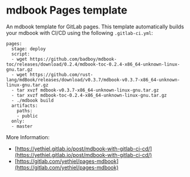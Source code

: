 # mdbook Pages template

An mdbook template for GitLab pages. This template automatically builds your mdbook with CI/CD using the following `.gitlab-ci.yml`:

```
pages:
  stage: deploy
  script:
  - wget https://github.com/badboy/mdbook-toc/releases/download/0.2.4/mdbook-toc-0.2.4-x86_64-unknown-linux-gnu.tar.gz
  - wget https://github.com/rust-lang/mdBook/releases/download/v0.3.7/mdbook-v0.3.7-x86_64-unknown-linux-gnu.tar.gz
  - tar xvzf mdbook-v0.3.7-x86_64-unknown-linux-gnu.tar.gz
  - tar xvzf mdbook-toc-0.2.4-x86_64-unknown-linux-gnu.tar.gz
  - ./mdbook build
  artifacts:
    paths:
    - public
  only:
  - master
```

More Information:

- [https://yethiel.gitlab.io/post/mdbook-with-gitlab-ci-cd/](https://yethiel.gitlab.io/post/mdbook-with-gitlab-ci-cd/)
- [https://gitlab.com/yethiel/pages-mdbook](https://gitlab.com/yethiel/pages-mdbook)
